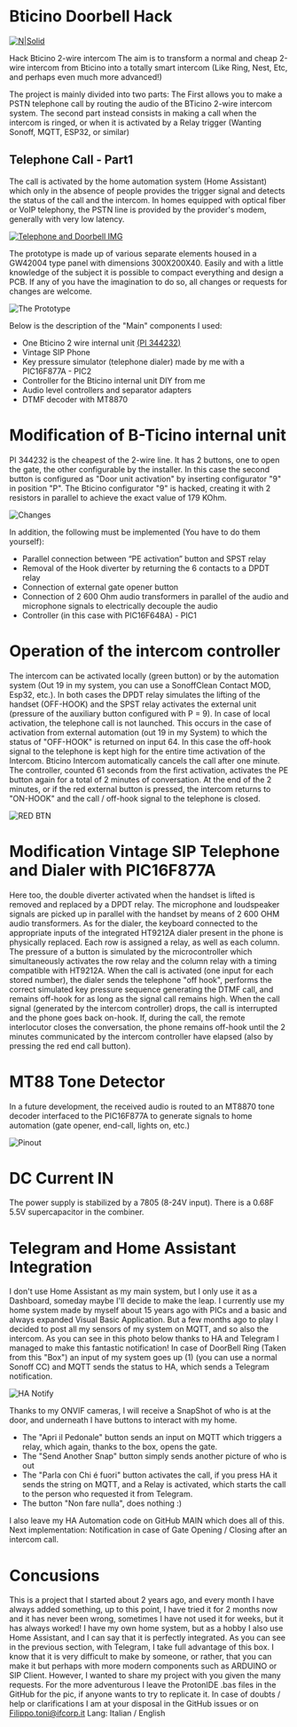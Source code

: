 # Bticino Doorbell Hack
[![N|Solid](https://i.ibb.co/kDcyNtD/Powered-By.png)](ifcorp.it)

Hack Bticino 2-wire intercom
The aim is to transform a normal and cheap 2-wire intercom from Bticino into a totally smart intercom (Like Ring, Nest, Etc, and perhaps even much more advanced!)

The project is mainly divided into two parts:
The First allows you to make a PSTN telephone call by routing the audio of the BTicino 2-wire intercom system.
The second part instead consists in making a call when the intercom is ringed, or when it is activated by a Relay trigger (Wanting Sonoff, MQTT, ESP32, or similar)

## Telephone Call - Part1
The call is activated by the home automation system (Home Assistant) which only in the absence of people provides the trigger signal and detects the status of the call and the intercom. 
In homes equipped with optical fiber or VoIP telephony, the PSTN line is provided by the provider's modem, generally with very low latency.

[![Telephone and Doorbell IMG](https://i.ibb.co/br6zmGs/IMG-Cit-F-e-Phone.png)](https://amzn.to/33UsbeN)

The prototype is made up of various separate elements housed in a GW42004 type panel with dimensions 300X200X40.
Easily and with a little knowledge of the subject it is possible to compact everything and design a PCB.
If any of you have the imagination to do so, all changes or requests for changes are welcome.

![The Prototype](https://i.ibb.co/wyqVSGx/Cit-F-Photo.png)

Below is the description of the "Main" components I used: 
- One Bticino 2 wire internal unit [(PI 344232)](https://amzn.to/3ABGFMD)
- Vintage SIP Phone
- Key pressure simulator (telephone dialer) made by me with a PIC16F877A - PIC2
- Controller for the Bticino internal unit DIY from me
- Audio level controllers and separator adapters
- DTMF decoder with MT8870

# Modification of B-Ticino internal unit 
PI 344232 is the cheapest of the 2-wire line. It has 2 buttons, one to open the gate, the other configurable by the installer. 
In this case the second button is configured as "Door unit activation" by inserting configurator "9" in position "P". 
The Bticino configurator "9" is hacked, creating it with 2 resistors in parallel to achieve the exact value of 179 KOhm.

![Changes](https://i.ibb.co/Ntb8dkg/Mod-Posto-Interno-Cit.png)

In addition, the following must be implemented (You have to do them yourself): 
- Parallel connection between “PE activation” button and SPST relay
- Removal of the Hook diverter by returning the 6 contacts to a DPDT relay
- Connection of external gate opener button
- Connection of 2 600 Ohm audio transformers in parallel of the audio and microphone signals to electrically decouple the audio
- Controller (in this case with PIC16F648A) - PIC1

# Operation of the intercom controller
The intercom can be activated locally (green button) or by the automation system (Out 19 in my system, you can use a SonoffClean Contact MOD, Esp32, etc.). 
In both cases the DPDT relay simulates the lifting of the handset (OFF-HOOK) and the SPST relay activates the external unit (pressure of the auxiliary button configured with P = 9).
In case of local activation, the telephone call is not launched. This occurs in the case of activation from external automation (out 19 in my System) to which the status of "OFF-HOOK" is returned on input 64.
In this case the off-hook signal to the telephone is kept high for the entire time activation of the Intercom.
Bticino Intercom automatically cancels the call after one minute. The controller, counted 61 seconds from the first activation, activates the PE button again for a total of 2 minutes of conversation.
At the end of the 2 minutes, or if the red external button is pressed, the intercom returns to "ON-HOOK" and the call / off-hook signal to the telephone is closed. 

![RED BTN](https://i.ibb.co/VpwZqc8/BTNS.png)

# Modification Vintage SIP Telephone and Dialer with PIC16F877A
Here too, the double diverter activated when the handset is lifted is removed and replaced by a DPDT relay. The microphone and loudspeaker signals are picked up in parallel with the handset by means of 2 600 OHM audio transformers.
As for the dialer, the keyboard connected to the appropriate inputs of the integrated HT9212A dialer present in the phone is physically replaced. Each row is assigned a relay, as well as each column. 
The pressure of a button is simulated by the microcontroller which simultaneously activates the row relay and the column relay with a timing compatible with HT9212A.
When the call is activated (one input for each stored number), the dialer sends the telephone "off hook", performs the correct simulated key pressure sequence generating the DTMF call, and remains off-hook for as long as the signal call remains high.
When the call signal (generated by the intercom controller) drops, the call is interrupted and the phone goes back on-hook. 
If, during the call, the remote interlocutor closes the conversation, the phone remains off-hook until the 2 minutes communicated by the intercom controller have elapsed (also by pressing the red end call button).

# MT88 Tone Detector 
In a future development, the received audio is routed to an MT8870 tone decoder interfaced to the PIC16F877A to generate signals to home automation (gate opener, end-call, lights on, etc.)

![Pinout](https://i.ibb.co/hL3Sf8M/MT88-little.png)
# DC Current IN 
The power supply is stabilized by a 7805 (8-24V input). There is a 0.68F 5.5V supercapacitor in the combiner.

# Telegram and Home Assistant Integration
I don't use Home Assistant as my main system, but I only use it as a Dashboard, someday maybe I'll decide to make the leap.
I currently use my home system made by myself about 15 years ago with PICs and a basic and always expanded Visual Basic Application.
But a few months ago to play I decided to post all my sensors of my system on MQTT, and so also the intercom.
As you can see in this photo below thanks to HA and Telegram I managed to make this fantastic notification!
In case of DoorBell Ring (Taken from this "Box") an input of my system goes up (1) (you can use a normal Sonoff CC) and MQTT sends the status to HA, which sends a Telegram notification.

![HA Notify ](https://i.ibb.co/ZxP4HDG/Notify-Blur-Little.png)

Thanks to my ONVIF cameras, I will receive a SnapShot of who is at the door, and underneath I have buttons to interact with my home.

- The "Apri il Pedonale" button sends an input on MQTT which triggers a relay, which again, thanks to the box, opens the gate.
- The "Send Another Snap" button simply sends another picture of who is out
- The "Parla con Chi é fuori" button activates the call, if you press HA it sends the string on MQTT, and a Relay is activated, which starts the call to the person who requested it from Telegram.
- The button "Non fare nulla", does nothing :)

I also leave my HA Automation code on GitHub MAIN which does all of this.
Next implementation: Notification in case of Gate Opening / Closing after an intercom call.

# Concusions
This is a project that I started about 2 years ago, and every month I have always added something, up to this point, I have tried it for 2 months now and it has never been wrong, sometimes I have not used it for weeks, but it has always worked!
I have my own home system, but as a hobby I also use Home Assistant, and I can say that it is perfectly integrated.
As you can see in the previous section, with Telegram, I take full advantage of this box.
I know that it is very difficult to make by someone, or rather, that you can make it but perhaps with more modern components such as ARDUINO or SIP Client.
However, I wanted to share my project with you given the many requests.
For the more adventurous I leave the ProtonIDE .bas files in the GitHub for the pic, if anyone wants to try to replicate it.
In case of doubts / help or clarifications I am at your disposal in the GitHub issues or on Filippo.toni@ifcorp.it
Lang: Italian / English

